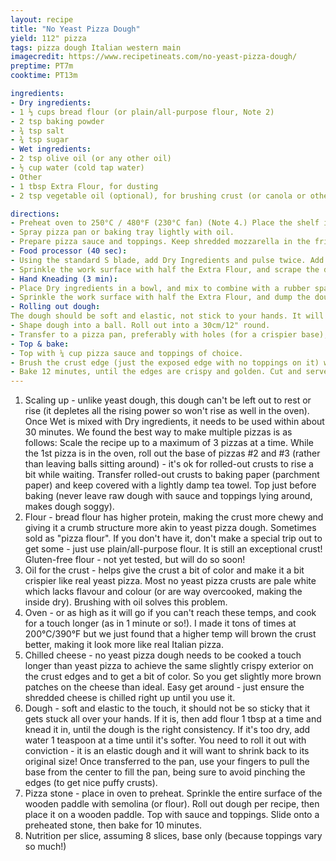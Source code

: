 ```yaml
---
layout: recipe
title: "No Yeast Pizza Dough"
yield: 112" pizza
tags: pizza dough Italian western main
imagecredit: https://www.recipetineats.com/no-yeast-pizza-dough/
preptime: PT7m
cooktime: PT13m

ingredients:
- Dry ingredients:
- 1 ⅓ cups bread flour (or plain/all-purpose flour, Note 2)
- 2 tsp baking powder
- ¾ tsp salt
- ¾ tsp sugar
- Wet ingredients:
- 2 tsp olive oil (or any other oil)
- ½ cup water (cold tap water)
- Other
- 1 tbsp Extra Flour, for dusting
- 2 tsp vegetable oil (optional), for brushing crust (or canola or other neutral oil) (Note 3)

directions:
- Preheat oven to 250°C / 480°F (230°C fan) (Note 4.) Place the shelf in the top quarter of the oven.
- Spray pizza pan or baking tray lightly with oil.
- Prepare pizza sauce and toppings. Keep shredded mozzarella in the fridge (Note 5).
- Food processor (40 sec):
- Using the standard S blade, add Dry Ingredients and pulse twice. Add water and olive oil. Blitz on low for 40 seconds - it will come together into a shaggy ball (video 33 sec).
- Sprinkle the work surface with half the Extra Flour, and scrape the dough out. Sprinkle with remaining Extra Flour and firmly shape into a ball.
- Hand Kneading (3 min):
- Place Dry ingredients in a bowl, and mix to combine with a rubber spatula. Add water and olive oil, and mix until flour is incorporated as best you can.
- Sprinkle the work surface with half the Extra Flour, and dump the dough out. Sprinkle with remaining Extra Flour then knead for 3 to 4 minutes until it's pretty smooth (video 38 sec), using more flour only if needed.
- Rolling out dough:
The dough should be soft and elastic, not stick to your hands. It will not be completely smooth like yeast dough (video 38 sec)(Note 6).
- Shape dough into a ball. Roll out into a 30cm/12" round.
- Transfer to a pizza pan, preferably with holes (for a crispier base), or a baking tray (Note 7 pizza stone). Use your fingers to pull from the center to fill the pan to the edge - avoid pinching the edges (to ensure a puffy crust!).
- Top & bake:
- Top with ¼ cup pizza sauce and toppings of choice.
- Brush the crust edge (just the exposed edge with no toppings on it) with oil.
- Bake 12 minutes, until the edges are crispy and golden. Cut and serve immediately!
---
```


1. Scaling up - unlike yeast dough, this dough can't be left out to rest or rise (it depletes all the rising power so won't rise as well in the oven). Once Wet is mixed with Dry ingredients, it needs to be used within about 30 minutes.
We found the best way to make multiple pizzas is as follows: Scale the recipe up to a maximum of 3 pizzas at a time. While the 1st pizza is in the oven, roll out the base of pizzas #2 and #3 (rather than leaving balls sitting around) - it's ok for rolled-out crusts to rise a bit while waiting. Transfer rolled-out crusts to baking paper (parchment paper) and keep covered with a lightly damp tea towel. Top just before baking (never leave raw dough with sauce and toppings lying around, makes dough soggy).
2. Flour - bread flour has higher protein, making the crust more chewy and giving it a crumb structure more akin to yeast pizza dough. Sometimes sold as "pizza flour".
If you don't have it, don't make a special trip out to get some - just use plain/all-purpose flour. It is still an exceptional crust!
Gluten-free flour - not yet tested, but will do so soon!
3. Oil for the crust - helps give the crust a bit of color and make it a bit crispier like real yeast pizza. Most no yeast pizza crusts are pale white which lacks flavour and colour (or are way overcooked, making the inside dry). Brushing with oil solves this problem.
4. Oven - or as high as it will go if you can't reach these temps, and cook for a touch longer (as in 1 minute or so!). I made it tons of times at 200°C/390°F but we just found that a higher temp will brown the crust better, making it look more like real Italian pizza.
5. Chilled cheese - no yeast pizza dough needs to be cooked a touch longer than yeast pizza to achieve the same slightly crispy exterior on the crust edges and to get a bit of color. So you get slightly more brown patches on the cheese than ideal. Easy get around - just ensure the shredded cheese is chilled right up until you use it. 
6. Dough - soft and elastic to the touch, it should not be so sticky that it gets stuck all over your hands. If it is, then add flour 1 tbsp at a time and knead it in, until the dough is the right consistency. If it's too dry, add water 1 teaspoon at a time until it's softer.
You need to roll it out with conviction - it is an elastic dough and it will want to shrink back to its original size! Once transferred to the pan, use your fingers to pull the base from the center to fill the pan, being sure to avoid pinching the edges (to get nice puffy crusts).
7. Pizza stone - place in oven to preheat. Sprinkle the entire surface of the wooden paddle with semolina (or flour). Roll out dough per recipe, then place it on a wooden paddle. Top with sauce and toppings. Slide onto a preheated stone, then bake for 10 minutes.
8. Nutrition per slice, assuming 8 slices, base only (because toppings vary so much!)


